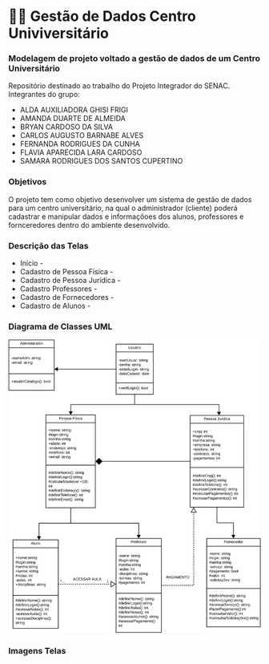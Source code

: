 # 👨‍🎓 Gestão de Dados Centro Univiversitário 

### Modelagem de projeto voltado a gestão de dados de um Centro Universitário
Repositório destinado ao trabalho do Projeto Integrador do SENAC. Integrantes do grupo: 
- ALDA AUXILIADORA GHISI FRIGI
- AMANDA DUARTE DE ALMEIDA
- BRYAN CARDOSO DA SILVA 
- CARLOS AUGUSTO BARNABE ALVES
- FERNANDA RODRIGUES DA CUNHA
- FLAVIA APARECIDA LARA CARDOSO 
- SAMARA RODRIGUES DOS SANTOS CUPERTINO

### Objetivos

O projeto tem como objetivo desenvolver um sistema de gestão de dados para um centro universitário, na qual o administrador (cliente) poderá cadastrar e manipular dados e informaçõoes dos alunos, professores e fornceredores dentro do ambiente desenvolvido.


### Descrição das Telas

* Início - 
* Cadastro de Pessoa Física -
* Cadastro de Pessoa Jurídica -
* Cadastro Professores -
* Cadastro de Fornecedores -
* Cadastro de Alunos -


### Diagrama de Classes UML

![](https://github.com/feer-rodriguess90/Gest-o_De_Dados_Centro_Univ/blob/main/Imagem1.png)


### Imagens Telas
